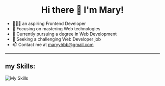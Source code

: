 <h1 align="center">Hi there 👋 I'm Mary!</h1>

- 👩🏻‍💻 an aspiring Frontend Developer
- 🚀 Focusing on mastering Web technologies
- 🔭 Currently pursuing a degree in Web Development
- 👀 Seeking a challenging Web Developer job
- 📫 Contact me at maryyhbb@gmail.com


------------------

## my Skills:

![My Skills](https://skillicons.dev/icons?i=html,css,js,ts,angular,react,next,webpack,mongodb,vercel,git,github,vscode,md)

